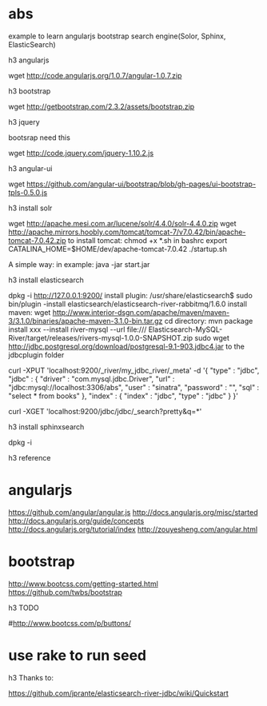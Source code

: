 abs
===

example to learn angularjs bootstrap search engine(Solor, Sphinx, ElasticSearch)

h3 angularjs

wget http://code.angularjs.org/1.0.7/angular-1.0.7.zip

h3 bootstrap

wget http://getbootstrap.com/2.3.2/assets/bootstrap.zip

h3 jquery

bootsrap need this

wget http://code.jquery.com/jquery-1.10.2.js

h3 angular-ui

wget https://github.com/angular-ui/bootstrap/blob/gh-pages/ui-bootstrap-tpls-0.5.0.js

h3 install solr 

wget http://apache.mesi.com.ar/lucene/solr/4.4.0/solr-4.4.0.zip
wget http://apache.mirrors.hoobly.com/tomcat/tomcat-7/v7.0.42/bin/apache-tomcat-7.0.42.zip
to install tomcat: chmod +x *.sh
in bashrc export CATALINA_HOME=$HOME/dev/apache-tomcat-7.0.42
./startup.sh

A simple way:
in example:  java -jar start.jar

h3 install elasticsearch

dpkg -i
http://127.0.0.1:9200/
install plugin:
/usr/share/elasticsearch$ sudo bin/plugin -install elasticsearch/elasticsearch-river-rabbitmq/1.6.0
install maven:
wget http://www.interior-dsgn.com/apache/maven/maven-3/3.1.0/binaries/apache-maven-3.1.0-bin.tar.gz
cd directory: mvn package
install xxx --install river-mysql --url file:/// Elasticsearch-MySQL-River/target/releases/rivers-mysql-1.0.0-SNAPSHOT.zip
sudo wget http://jdbc.postgresql.org/download/postgresql-9.1-903.jdbc4.jar to the jdbcplugin folder

curl -XPUT 'localhost:9200/_river/my_jdbc_river/_meta' -d '{    "type" : "jdbc",    "jdbc" : {        "driver" : "com.mysql.jdbc.Driver",        "url" : "jdbc:mysql://localhost:3306/abs",        "user" : "sinatra",        "password" : "",        "sql" : "select * from books"    },    "index" : {        "index" : "jdbc",        "type" : "jdbc"    } }'

curl -XGET 'localhost:9200/jdbc/jdbc/_search?pretty&q=*'

h3 install sphinxsearch

dpkg -i

h3 reference

# angularjs

https://github.com/angular/angular.js
http://docs.angularjs.org/misc/started
http://docs.angularjs.org/guide/concepts
http://docs.angularjs.org/tutorial/index
http://zouyesheng.com/angular.html

# bootstrap

http://www.bootcss.com/getting-started.html
https://github.com/twbs/bootstrap

h3 TODO

#http://www.bootcss.com/p/buttons/

# use rake to run seed

h3 Thanks to:

https://github.com/jprante/elasticsearch-river-jdbc/wiki/Quickstart
